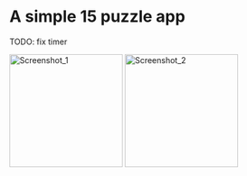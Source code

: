 # A simple 15 puzzle app

TODO: fix timer

<img src="https://i.ibb.co/M84mH1P/Simulator-Screen-Shot-i-Phone-11-2020-02-27-at-22-30-51.png" alt="Screenshot_1" width="200"> <img src="https://i.ibb.co/qgcQw3V/Simulator-Screen-Shot-i-Phone-11-2020-02-27-at-22-43-13.png" alt="Screenshot_2" width="200">

